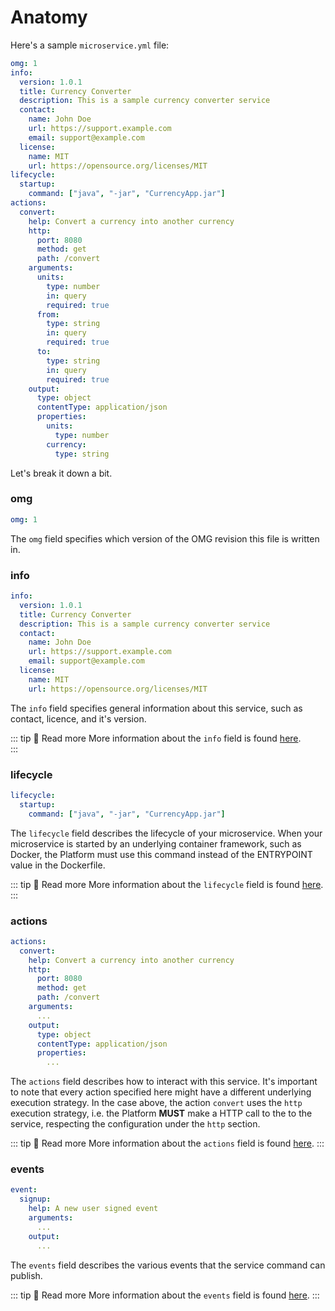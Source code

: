 # Anatomy

Here's a sample `microservice.yml` file:

```yaml
omg: 1
info:
  version: 1.0.1
  title: Currency Converter
  description: This is a sample currency converter service
  contact:
    name: John Doe
    url: https://support.example.com
    email: support@example.com
  license:
    name: MIT
    url: https://opensource.org/licenses/MIT  
lifecycle:
  startup:
    command: ["java", "-jar", "CurrencyApp.jar"]
actions:
  convert:
    help: Convert a currency into another currency
    http:
      port: 8080
      method: get
      path: /convert
    arguments:
      units:
        type: number
        in: query
        required: true
      from:
        type: string
        in: query
        required: true
      to:
        type: string
        in: query
        required: true
    output:
      type: object
      contentType: application/json
      properties:
        units:
          type: number
        currency:
          type: string
```

Let's break it down a bit.
### omg
```yaml
omg: 1
```
The `omg` field specifies which version of the OMG revision this file is written in.

### info
```yaml
info:
  version: 1.0.1
  title: Currency Converter  
  description: This is a sample currency converter service
  contact:
    name: John Doe
    url: https://support.example.com
    email: support@example.com
  license:
    name: MIT
    url: https://opensource.org/licenses/MIT  
```

The `info` field specifies general information about this service, such as contact, licence, and it's
version.

::: tip 📖 Read more
More information about the `info` field is found [here](/schema/info/).  
:::

### lifecycle

```yaml
lifecycle:
  startup:
    command: ["java", "-jar", "CurrencyApp.jar"]
```
The `lifecycle` field describes the lifecycle of your microservice. When your microservice is
started by an underlying container framework, such as Docker, the Platform must use this command
instead of the ENTRYPOINT value in the Dockerfile.

::: tip 📖 Read more
More information about the `lifecycle` field is found [here](/schema/lifecycle/).
:::

### actions
```yaml
actions:
  convert:
    help: Convert a currency into another currency
    http:
      port: 8080
      method: get
      path: /convert
    arguments:
      ...
    output:
      type: object
      contentType: application/json
      properties:
        ...
```
The `actions` field describes how to interact with this service. It's important to note that
every action specified here might have a different underlying execution strategy. In the case
above, the action `convert` uses the `http` execution strategy, i.e. the Platform **MUST** make a
HTTP call to the to the service, respecting the configuration under the `http` section.

::: tip 📖 Read more
More information about the `actions` field is found [here](/schema/actions/).
:::

### events
```yaml
event:
  signup:
    help: A new user signed event
    arguments:
      ...
    output:
      ...
```
The `events` field describes the various events that the service command can publish.

::: tip 📖 Read more
More information about the `events` field is found [here](/schema/events/).
:::
